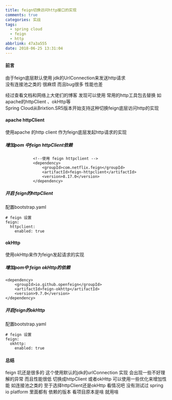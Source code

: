 ```yaml
---
title: feign切换访问http接口的实现
comments: true
categories: 实战
tags: 
  - spring cloud 
  - feign 
  - http
abbrlink: 47a3a555
date: 2018-06-25 13:31:04
---
```

#### 前言
由于feign底层默认使用 jdk的UrlConnection来发送http请求   
没有连接池之类的 很麻烦 而且bug很多 性能也差    
  
经过查看文档和网络上大佬们的博客  发现可以使用 常用的http工具包去替换 如apache的httpClient  、okHttp等   
Spring Cloud从Brixtion.SR5版本开始支持这种切换feign底层访问http的实现  
#### apache httpClient
使用apache 的http client 作为feign底层发起http请求的实现   
#####  增加pom 中feign httpClient依赖

```
            <!--使用 feign httpclient -->
            <dependency>
                <groupId>com.netflix.feign</groupId>
                <artifactId>feign-httpclient</artifactId>
                <version>8.17.0</version>
            </dependency>
```

##### 开启 feign的httpClient
配置bootstrap.yaml 
```
# feign 设置
feign:
  httpclient:
    enabled: true
```
#### okHttp
使用okHttp来作为feign发起请求的实现 
##### 增加pom中 feign okHttp的依赖
```
<dependency>
    <groupId>io.github.openfeign</groupId>
    <artifactId>feign-okhttp</artifactId>
    <version>9.7.0</version>
</dependency>

```

##### 开启feign的okHttp

配置bootstrap.yaml 
```
# feign 设置
feign:
  okhttp:
    enabled: true
```


#### 总结
feign 坑还是很多的  这个使用默认的jdk的urlConnection 实现 会出现一些不好理解的异常  而且性能很低 
切换成httpClient 或者okHttp 可以使用一些优化来增加性能 如连接池之类的 
至于选择httpClient还是okHttp 看情况吧  没有测试过 
spring io platform 里面都有 依赖的版本  看项目原本是啥 就用啥  



